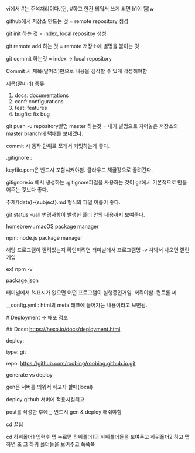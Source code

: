 vi에서 #는 주석처리이다.(단, #하고 한칸 띄워서 쓰게 되면 h1이 됨)w

github에서 저장소 만드는 것 = remote repository 생성

git init 하는 것 = index, local repositoy 생성

git remote add 하는 것 = remote 저장소에 별명을 붙이는 것

git commit 하는것 = index -> local repository

Commit 시 제목(말머리)만으로 내용을 짐작할 수 있게 작성해야함

제목(말머리) 종류

1. docs: documentations
2. conf: configurations
3. feat: features
4. bugfix: fix bug

git push -u repository별명 master 하는것 = 내가 별명으로 지어놓은 저장소의 master branch에 택배를 보내겠다. 

commit 시 동작 단위로 쪼개서 커밋하는게 좋다.

.gitignore : 

keyfile.pem은 반드시 포함시켜야함. 클라우드 채굴장으로 끌려간다.

gitignore.io 에서 생성하는 .gitignore파일을 사용하는 것이 git에서 기본적으로 만들어주는 것보다 좋다.



주제/{date}-{subject}.md 형식의 파일 이름이 좋다.

git status -uall 변경사항이 발생한 폴더 안의 내용까지 보여준다.

homebrew : macOS package manager

npm: node.js package manager

해당 프로그램이 깔려있는지 확인하려면 터미널에서 프로그램명 -v 쳐봐서 나오면 깔린거임

ex) npm -v

package.json 

터미널에서 %표시가 없으면 어떤 프로그램이 실행중인거임. 꺼줘야함. 컨트롤 씨

__config.yml : html의 meta 태크에 들어가는 내용이라고 보면됨.

\# Deployment -> 배포 정보

\## Docs: https://hexo.io/docs/deployment.html

deploy:

 type: git

 repo: https://github.com/roobing/roobing.github.io.git



generate vs deploy

gen은 서버를 띄워서 하고자 할때(local)

deploy github 서버에 적용시킬려고



post를 작성한 후에는 반드시 gen & deploy 해줘야함



cd 꿀팁

cd 하위폴더1 입력후 탭 누르면 하위폴더1의 하위폴더들을 보여주고 하위폴더2 하고 탭 하면 또 그 하위 폴더들을 보여주고 쭉쭉쭉

